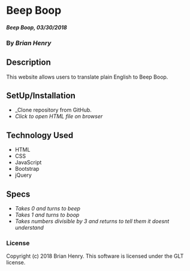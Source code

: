 # Beep Boop

#### _Beep Boop, 03/30/2018_

### By _**Brian Henry**_

## Description
This website allows users to translate plain English to Beep Boop.

## SetUp/Installation
* _Clone repository from GitHub.
* _Click to open HTML file on browser_

## Technology Used
* HTML
* CSS
* JavaScript
* Bootstrap
* jQuery

## Specs
* _Takes 0 and turns to beep_
* _Takes 1 and turns to boop_
* _Takes numbers divisible by 3 and returns to tell them it doesnt understand_

### License
Copyright (c) 2018 Brian Henry.
This software is licensed under the GLT license.
